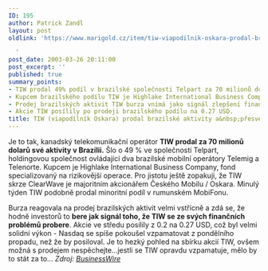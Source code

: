 ```yaml
---
ID: 195
author: Patrick Zandl
layout: post
oldlink: 'https://www.marigold.cz/item/tiw-viapodilnik-oskara-prodal-brazilske-aktivity-a-presvedcuje

  '
post_date: 2003-03-26 20:11:00
post_excerpt: ''
published: true
summary_points:
- TIW prodal 49% podíl v brazilské společnosti Telpart za 70 milionů dolarů.
- Kupcem brazilského podílu TIW je Highlake International Business Company.
- Prodej brazilských aktivit TIW burza vnímá jako signál zlepšení finanční situace.
- Akcie TIW posílily po prodeji brazilského podílu na 0.27 USD.
title: TIW (viapodílník Oskara) prodal brazilské aktivity a&nbsp;přesvědčuje&#8230;
---
```


<p>
Je to tak, kanadský telekomunikační operátor <STRONG>TIW prodal za 70 milionů dolarů své aktivity v Brazílii.</STRONG> Šlo o 49 % ve společnosti Telpart, holdingovou společnost&#160;ovládající dva brazilské mobilní operátory Telemig a Telenorte. Kupcem je Highlake International Business Company, fond specializovaný na rizikovější operace. Pro jistotu ještě zopakuji, že TIW skrze ClearWave je majoritním akcionářem Českého Mobilu / Oskara. Minulý týden TIW podobně prodal minoritní podíl v rumunském MobiFonu. </p>

<p>
Burza reagovala na prodej brazilských aktivit velmi vstřícně a zdá se, že hodně investorů to <STRONG>bere jak signál toho, že TIW se ze svých finančních problémů probere</STRONG>. Akcie ve středu posílily z 0.2 na 0.27 USD, což byl velmi solidní výkon - Nasdaq se spíše pokoušel vzpamatovat z pondělního propadu, než že by posiloval. Je to hezký pohled na sbírku akcií TIW, ovšem možná s prodejem nespěchejte...jestli se TIW opravdu vzpamatuje, mělo by to stát za to... <EM>Zdroj: </EM><A href="http://home.businesswire.com/portal/site/home/index.jsp?epi-content=NEWS_VIEW_TYPE&amp;newsId=20030326005444&amp;newsLang=en&amp;beanID=202776713&amp;viewID=news_view" target=_blank><EM>BusinessWire</EM></A></p>